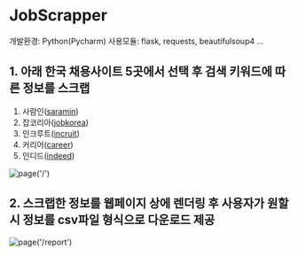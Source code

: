 # JobScrapper

개발환경: Python(Pycharm)
사용모듈: flask, requests, beautifulsoup4 ...

## 1. 아래 한국 채용사이트 5곳에서 선택 후 검색 키워드에 따른 정보를 스크랩

1. 사람인([saramin](https://www.saramin.co.kr/))
2. 잡코리아([jobkorea](https://www.jobkorea.co.kr/))
3. 인크루트([incruit](https://www.incruit.com/))
4. 커리어([career](http://www.career.co.kr/))
5. 인디드([indeed](https://kr.indeed.com/))

![page('/')](https://user-images.githubusercontent.com/79616878/115116914-1855e700-9fd7-11eb-9ba7-375f5abaab17.png)

## 2. 스크랩한 정보를 웹페이지 상에 렌더링 후 사용자가 원할시 정보를 csv파일 형식으로 다운로드 제공

![page('/report')](https://user-images.githubusercontent.com/79616878/115116715-0c1d5a00-9fd6-11eb-803a-d4f0034fc929.png)
